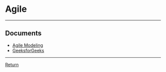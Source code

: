 # Agile

---

## Documents

- [Agile Modeling](https://agilemodeling.com/essays/prioritizedRequirements.htm)
- [GeeksforGeeks](https://www.geeksforgeeks.org/top-8-software-development-models-used-in-industry/?ref=lbp)

---

[Return](./../readme.md)
